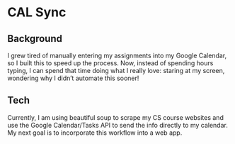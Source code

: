 # **CAL Sync**

## Background
I grew tired of manually entering my assignments into my Google Calendar, so I built this to speed up the process. Now, instead of spending hours typing, I can spend that time doing what I really love: staring at my screen, wondering why I didn’t automate this sooner!

## Tech
Currently, I am using beautiful soup to scrape my CS course websites and use the Google Calendar/Tasks API to send the info directly to my calendar. My next goal is to incorporate this workflow into a web app.
